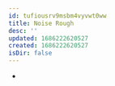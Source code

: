 ```yaml
---
id: tufiousrv9msbm4vyvwt0ww
title: Noise Rough
desc: ''
updated: 1686222620527
created: 1686222620527
isDir: false
---
```

-